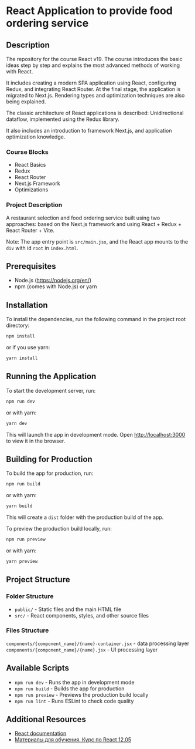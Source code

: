 # React Application to provide food ordering service

## Description

The repository for the course React v19. The course introduces the basic ideas step by step and explains the most advanced methods of working with React.

It includes creating a modern SPA application using React, configuring Redux, and integrating React Router. At the final stage, the application is migrated to Next.js. Rendering types and optimization techniques are also being explained.

The classic architecture of React applications is described: Unidirectional dataflow, implemented using the Redux library.

It also includes an introduction to framework Next.js, and application optimization knowledge.

### Course Blocks

- React Basics
- Redux
- React Router
- Next.js Framework
- Optimizations

### Project Description

A restaurant selection and food ordering service built using two approaches: based on the Next.js framework and using React + Redux + React Router + Vite.

Note: The app entry point is `src/main.jsx`, and the React app mounts to the `div` with id `root` in `index.html`.

## Prerequisites

- Node.js (<https://nodejs.org/en/>)
- npm (comes with Node.js) or yarn

## Installation

To install the dependencies, run the following command in the project root directory:

```bash
npm install
```

or if you use yarn:

```bash
yarn install
```

## Running the Application

To start the development server, run:

```bash
npm run dev
```

or with yarn:

```bash
yarn dev
```

This will launch the app in development mode. Open [http://localhost:3000](http://localhost:3000) to view it in the browser.

## Building for Production

To build the app for production, run:

```bash
npm run build
```

or with yarn:

```bash
yarn build
```

This will create a `dist` folder with the production build of the app.

To preview the production build locally, run:

```bash
npm run preview
```

or with yarn:

```bash
yarn preview
```

## Project Structure

### Folder Structure

- `public/` - Static files and the main HTML file
- `src/` - React components, styles, and other source files

### Files Structure

`components/{component_name}/{name}-container.jsx` - data processing layer
`components/{component_name}/{name}.jsx` - UI processing layer

## Available Scripts

- `npm run dev` - Runs the app in development mode
- `npm run build` - Builds the app for production
- `npm run preview` - Previews the production build locally
- `npm run lint` - Runs ESLint to check code quality

## Additional Resources

- [React documentation](https://react.dev/learn)
- [Материалы для обучения. Курс по React 12.05](https://learn.javascript.ru/courses/groups/react-20250512/materials)
